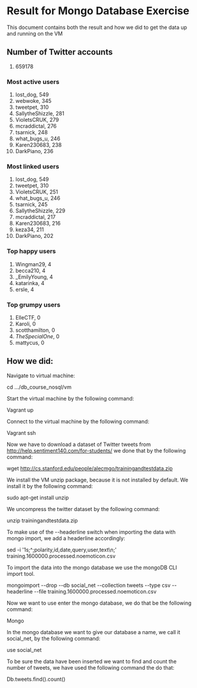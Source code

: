 # Result for Mongo Database Exercise

This document contains both the result and how we did to get the data up and running on the VM

## Number of Twitter accounts
1. 659178

### Most active users
1. lost_dog, 549
2. webwoke, 345
3. tweetpet, 310
4. SallytheShizzle, 281
5. VioletsCRUK, 279
6. mcraddictal, 276
7. tsarnick, 248
8. what_bugs_u, 246
9. Karen230683, 238
10. DarkPiano, 236

### Most linked users
1. lost_dog, 549
2. tweetpet, 310
3. VioletsCRUK, 251
4. what_bugs_u, 246
5. tsarnick, 245
6. SallytheShizzle, 229
7. mcraddictal, 217
8. Karen230683, 216
9. keza34, 211
10. DarkPiano, 202

### Top happy users
1. Wingman29, 4
2. becca210, 4
3. _EmilyYoung, 4
4. katarinka, 4
5. ersle, 4

### Top grumpy users
1. ElleCTF, 0
2. Karoli, 0
3. scotthamilton, 0
4. _TheSpecialOne_, 0
5. mattycus, 0

## How we did:

Navigate to virtual machine: 

cd …/db_course_nosql/vm

Start the virtual machine by the following command: 

Vagrant up

Connect to the virtual machine by the following command: 

Vagrant ssh

Now we have to download a dataset of Twitter tweets from http://help.sentiment140.com/for-students/ we done that by the following command: 

wget http://cs.stanford.edu/people/alecmgo/trainingandtestdata.zip

We install the VM unzip package, because it is not installed by default. We install it by the following command: 

sudo apt-get install unzip

We uncompress the twitter dataset by the following command:

unzip trainingandtestdata.zip

To make use of the --headerline switch when importing the data with mongo import, we add a headerline accordingly:

sed -i '1s;^;polarity,id,date,query,user,text\n;' training.1600000.processed.noemoticon.csv

To import the data into the mongo database we use the mongoDB CLI import tool. 

mongoimport --drop --db social_net --collection tweets --type csv --headerline --file training.1600000.processed.noemoticon.csv

Now we want to use enter the mongo database, we do that be the following command: 

Mongo

In the mongo database we want to give our database a name, we call it social_net, by the following command:

use social_net

To be sure the data have been inserted we want to find and count the number of tweets, we have used the following command the do that: 

Db.tweets.find().count()
